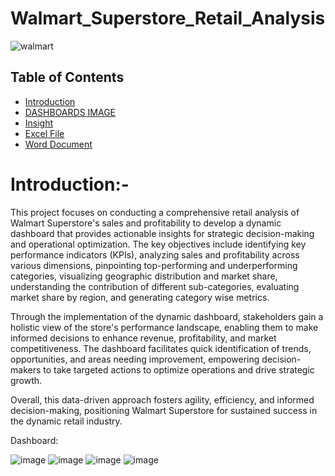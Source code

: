 # Walmart_Superstore_Retail_Analysis

![walmart](https://github.com/madhavyawale7/Walmart_Superstore_Retail_Analysis/assets/159420665/410c97ef-550b-4697-91a6-71de6f6ee5ad)


## Table of Contents

- [Introduction](#Introduction)
- [DASHBOARDS IMAGE](#Dashboard)
- [Insight](#Insight)
- [Excel File](https://docs.google.com/spreadsheets/d/1trgifWN5Ag-CZh9fLO3U9JFPGlrZ8Qm8/edit?usp=sharing&ouid=101727593801684291068&rtpof=true&sd=true
)
- [Word Document](https://github.com/madhavyawale7/Walmart_Superstore_Retail_Analysis/blob/main/Summary%20Report.docx)

# Introduction:-
This project focuses on conducting a comprehensive retail analysis of Walmart Superstore's sales and profitability to develop a dynamic dashboard that provides actionable insights for strategic decision-making and operational optimization. The key objectives include identifying key performance indicators (KPIs), analyzing sales and profitability across various dimensions, pinpointing top-performing and underperforming categories, visualizing geographic distribution and market share, understanding the contribution of different sub-categories, evaluating market share by region, and generating category wise metrics.

Through the implementation of the dynamic dashboard, stakeholders gain a holistic view of the store's performance landscape, enabling them to make informed decisions to enhance revenue, profitability, and market competitiveness. The dashboard facilitates quick identification of trends, opportunities, and areas needing improvement, empowering decision-makers to take targeted actions to optimize operations and drive strategic growth.

Overall, this data-driven approach fosters agility, efficiency, and informed decision-making, positioning Walmart Superstore for sustained success in the dynamic retail industry.

Dashboard:

![image](https://github.com/madhavyawale7/Walmart_Superstore_Retail_Analysis/assets/159420665/11a79d56-8144-4e8e-a794-045c7890fd5e)
![image](https://github.com/madhavyawale7/Walmart_Superstore_Retail_Analysis/assets/159420665/87280b56-3895-4037-bdd9-07a10f3c5459)
![image](https://github.com/madhavyawale7/Walmart_Superstore_Retail_Analysis/assets/159420665/c73d7039-e26a-4e54-b239-ee3270c4d51e)
![image](https://github.com/madhavyawale7/Walmart_Superstore_Retail_Analysis/assets/159420665/75791f7e-7990-43ed-b50c-8a7f92e80ea2)




